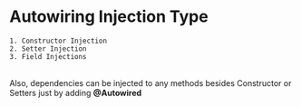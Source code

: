 # Autowiring Injection Type
```
1. Constructor Injection
2. Setter Injection
3. Field Injections
```
</br>
Also, dependencies can be injected to any methods besides Constructor or Setters just by adding <Strong>@Autowired</Strong>
